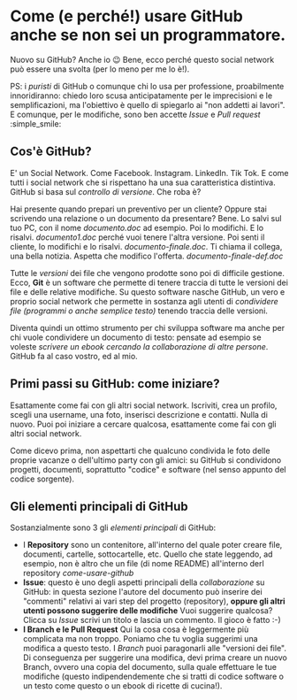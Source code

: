 # Come (e perché!) usare GitHub anche se non sei un programmatore.
Nuovo su GitHub? Anche io :wink:
Bene, ecco perché questo social network può essere una svolta (per lo meno per me lo è!).

PS: i *puristi* di GitHub o comunque chi lo usa per professione, proabilmente innoridiranno: chiedo loro scusa anticipatamente per le imprecisioni e le semplificazioni, ma l'obiettivo è quello di spiegarlo ai "non addetti ai lavori". E comunque, per le modifiche, sono ben accette *Issue* e *Pull request* :simple_smile:

## Cos'è GitHub?
E' un Social Network. Come Facebook. Instagram. LinkedIn. Tik Tok. E come tutti i social network che si rispettano ha una sua caratteristica distintiva. GitHub si basa sul *controllo di versione*. Che roba è?

Hai presente quando prepari un preventivo per un cliente? Oppure stai scrivendo una relazione o un documento da presentare? Bene. Lo salvi sul tuo PC, con il nome *documento.doc* ad esempio. Poi lo modifichi. E lo risalvi. *documento1.doc* perché vuoi tenere l'altra versione. Poi senti il cliente, lo modifichi e lo risalvi. *documento-finale.doc*. Ti chiama il collega, una bella notizia. Aspetta che modifico l'offerta. *documento-finale-def.doc*

Tutte le *versioni* dei file che vengono prodotte sono poi di difficile gestione. Ecco, **Git** è un software che permette di tenere traccia di tutte le versioni dei file e delle relative modifiche. Su questo software nasche GitHub, un vero e proprio social network che permette in sostanza agli utenti di *condividere file (programmi o anche semplice testo)* tenendo traccia delle versioni.

Diventa quindi un ottimo strumento per chi sviluppa software ma anche per chi vuole condividere un documento di testo: pensate ad esempio se voleste *scrivere un ebook cercando la collaborazione di altre persone*. GitHub fa al caso vostro, ed al mio.

## Primi passi su GitHub: come iniziare?
Esattamente come fai con gli altri social network. Iscriviti, crea un profilo, scegli una username, una foto, inserisci descrizione e contatti. Nulla di nuovo.
Puoi poi iniziare a cercare qualcosa, esattamente come fai con gli altri social network. 

Come dicevo prima, non aspettarti che qualcuno condivida le foto delle proprie vacanze o dell'ultimo party con gli amici: su GitHub si condividono progetti, documenti, soprattutto "codice" e software (nel senso appunto del codice sorgente).

## Gli elementi principali di GitHub
Sostanzialmente sono 3 gli *elementi principali* di GitHub:
* I **Repository** sono un contenitore, all'interno del quale poter creare file, documenti, cartelle, sottocartelle, etc. Quello che state leggendo, ad esempio, non è altro che un file (di nome README) all'interno derl repository *come-usare-github*
* **Issue**: questo è uno degli aspetti principali della *collaborazione* su GitHub: in questa sezione l'autore del documento può inserire dei "commenti" relativi ai vari step del progetto (repository), **oppure gli altri utenti possono suggerire delle modifiche** Vuoi suggerire qualcosa? Clicca su *Issue* scrivi un titolo e lascia un commento. Il gioco è fatto :-)
* **I Branch e le Pull Request** Qui la cosa cosa è leggermente più complicata ma non troppo. Poniamo che tu voglia suggerimi una modifica a questo testo. I *Branch* puoi paragonarli alle "versioni dei file". Di conseguenza per suggerire una modifica, devi prima creare un nuovo Branch, ovvero una copia del documento, sulla quale effettuare le tue modifiche (questo indipendendemente che si tratti di codice software o un testo come questo o un ebook di ricette di cucina!). 
